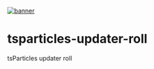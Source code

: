 [![banner](https://particles.js.org/images/banner2.png)](https://particles.js.org)

# tsparticles-updater-roll

tsParticles updater roll
